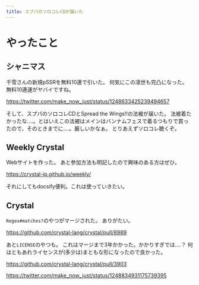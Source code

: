 ```yaml
---
title: スプパのソロコレCDが届いた
---
```


# やったこと

## シャニマス

千雪さんの新規pSSRを無料10連で引いた。
何気にこの凛世も完凸になった。
無料10連運がヤバイですね。

<https://twitter.com/make_now_just/status/1248633425239494657>

そして、スプパのソロコレCDとSpread the Wings!!の法被が届いた。
法被着たかったな‥‥。とはいえこの法被はメインはバンナムフェスで着るつもりで買ったので、そのときまでに‥‥。厳しいかなぁ。
とりあえずソロコレ聴くぞ。

## Weekly Crystal

Webサイトを作った。
あと参加方法も明記したので興味のある方はぜひ。

<https://crystal-jp.github.io/weekly/>

それにしてもdocsify便利。これは使っていきたい。

## Crystal

`Regex#matches?`のやつがマージされた。
ありがたい。

<https://github.com/crystal-lang/crystal/pull/8989>

あと`LICENSE`のやつも。
これはマージまで3年かかった。かかりすぎでは‥‥？
何はともあれライセンスが(多少は)まともな形になったので良かった。

<https://github.com/crystal-lang/crystal/pull/3903>

<https://twitter.com/make_now_just/status/1248834931175739395>
